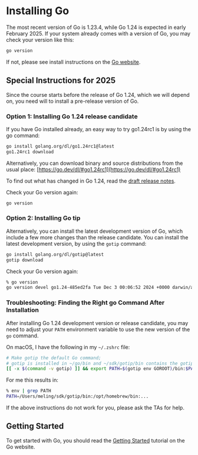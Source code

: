 # Installing Go

The most recent version of Go is 1.23.4, while Go 1.24 is expected in early February 2025.
If your system already comes with a version of Go, you may check your version like this:

```sh
go version
```

If not, please see install instructions on the [Go website](https://go.dev/doc/install).

## Special Instructions for 2025

Since the course starts before the release of Go 1.24, which we will depend on, you need will to install a pre-release version of Go.

### Option 1: Installing Go 1.24 release candidate

If you have Go installed already, an easy way to try go1.24rc1 is by using the go command:

```sh
go install golang.org/dl/go1.24rc1@latest
go1.24rc1 download
```

Alternatively, you can download binary and source distributions from the usual place:
[https://go.dev/dl/#go1.24rc1](https://go.dev/dl/#go1.24rc1)

To find out what has changed in Go 1.24, read the [draft release notes](https://tip.golang.org/doc/go1.24).

Check your Go version again:

```sh
go version
```

### Option 2: Installing Go tip

Alternatively, you can install the latest development version of Go, which include a few more changes than the release candidate.
You can install the latest development version, by using the `gotip` command:

```sh
go install golang.org/dl/gotip@latest
gotip download
```

Check your Go version again:

```sh
% go version
go version devel go1.24-485ed2fa Tue Dec 3 00:06:52 2024 +0000 darwin/arm64
```

### Troubleshooting: Finding the Right go Command After Installation

After installing Go 1.24 development version or release candidate, you may need to adjust your `PATH` environment variable to use the new version of the `go` command.

On macOS, I have the following in my `~/.zshrc` file:

```sh
# Make gotip the default Go command;
# gotip is installed in ~/go/bin and ~/sdk/gotip/bin contains the gotip distribution.
[[ -x $(command -v gotip) ]] && export PATH=$(gotip env GOROOT)/bin:$PATH
```

For me this results in:

```sh
% env | grep PATH
PATH=/Users/meling/sdk/gotip/bin:/opt/homebrew/bin:...
```

If the above instructions do not work for you, please ask the TAs for help.

## Getting Started

To get started with Go, you should read the [Getting Started](https://go.dev/doc/tutorial/getting-started) tutorial on the Go website.

